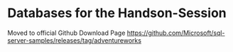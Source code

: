 # Databases for the Handson-Session

Moved to official Github Download Page
https://github.com/Microsoft/sql-server-samples/releases/tag/adventureworks
